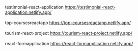 testimonial-react-application  https://testimonial-react-application.netlify.app/  
<br/>
top-coursesreactapp  https://top-coursesreactapp.netlify.app/ 
<br/>
<br/>
tourism-react-project  https://tourism-react-project.netlify.app/ 
<br/>
<br/>
react-formapplication  https://react-formapplication.netlify.app/ 
<br/>
<br/>

